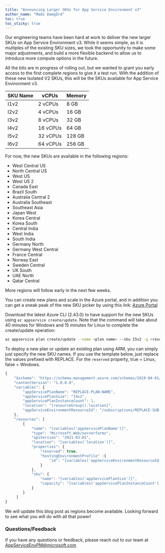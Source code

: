 ```yaml
---
title: "Announcing Larger SKUs for App Service Environment v3"
author_name: "Mads Damgård"
toc: true
toc_sticky: true
---
```


Our engineering teams have been hard at work to deliver the new larger SKUs on App Service Environment v3. While it seems simple, as it is multiples of the existing SKU sizes, we took the opportunity to make some major adjustments, and build a more flexible backend to allow us to introduce more compute options in the future.

All the bits are in progress of rolling out, but we wanted to grant you early access to the first complete regions to give it a test run. With the addition of these new Isolated V2 SKUs, this will be the SKUs available for App Service Environment v3.

|  **SKU Name** | **vCPUs** | **Memory** |
|---|---|---|
| I1v2 | 2 vCPUs | 8 GB |
| I2v2 | 4 vCPUs | 16 GB |
| I3v2 | 8 vCPUs | 32 GB |
| I4v2 | 16 vCPUs | 64 GB |
| I5v2 | 32 vCPUs | 128 GB |
| I6v2 | 64 vCPUs | 256 GB |

For now, the new SKUs are available in the following regions:

* West Central US
* North Central US
* West US
* West US 2
* Canada East
* Brazil South
* Australia Central 2
* Australia Southeast
* Southeast Asia
* Japan West
* Korea Central
* Korea South
* Central India
* West India
* South India
* Germany North
* Germany West Central
* France Central
* Norway East
* Sweden Central
* UK South
* UAE North
* Qatar Central

More regions will follow early in the next few weeks.

You can create new plans and scale in the Azure portal, and in addition you can get a sneak peak of the new SKU picker by using this link: [Azure Portal](https://aka.ms/previewlargeskus)

Download the latest Azure CLI (2.43.0) to have support for the new SKUs using `az appservice create/update`. Note that the command will take about 40 minutes for Windows and 15 minutes for Linux to complete the create/update operation:

```bash
az appservice plan create/update --name <plan name> --sku I5v2 -g <resource-group-name> -e <ase-name or resource-id>
```

To deploy a new plan or update an existing plan using ARM, you can simply just specify the new SKU names. If you use the template below, just replace the values prefixed with REPLACE. For the `reserved` property, true = Linux, false = Windows.

```javascript
{
    "$schema": "https://schema.management.azure.com/schemas/2019-04-01/deploymentTemplate.json#",
    "contentVersion": "1.0.0.0",
    "variables": {
        "appServicePlanName": "REPLACE-PLAN-NAME",
        "appServicePlanSize": "I4v2",
        "appServicePlanInstanceCount": 1,
        "location": "[resourceGroup().location]",
        "appServiceEnvironmentResourceId": "/subscriptions/REPLACE-SUB-ID/resourceGroups/REPLACE-RG-NAME/providers/Microsoft.Web/hostingEnvironments/REPLACE-ASE-NAME"
    },
    "resources": [
        {
            "name": "[variables('appServicePlanName')]",
            "type": "Microsoft.Web/serverfarms",
            "apiVersion": "2021-03-01",
            "location": "[variables('location')]",
            "properties": {
                "reserved": true,
                "hostingEnvironmentProfile" :{
                    "id": "[variables('appServiceEnvironmentResourceId')]"
                }
            },
            "sku": {
                "name": "[variables('appServicePlanSize')]",
                "capacity": "[variables('appServicePlanInstanceCount')]"
            }
        }
     ]
}
```

We will update this blog post as regions become available. Looking forward to see what you will do with all that power!

### Questions/Feedback

If you have any questions or feedback, please reach out to our team at [AppServiceEnvPM@microsoft.com](mailto:appserviceenvpm@microsoft.com)
